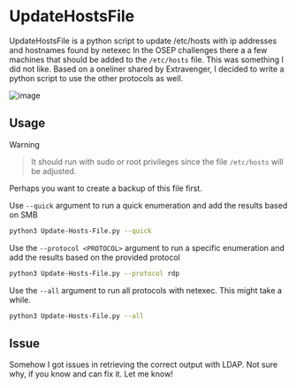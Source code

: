 # UpdateHostsFile
UpdateHostsFile is a python script to update /etc/hosts with ip addresses and hostnames found by netexec
In the OSEP challenges there a a few machines that should be added to the `/etc/hosts` file. This was something I did not like.
Based on a oneliner shared by Extravenger, I decided to write a python script to use the other protocols as well.

![image](https://github.com/user-attachments/assets/32b17e77-e536-490b-bc9a-8dd5a9cf4180)


## Usage
> [!WARNING]
> > It should run with sudo or root privileges since the file `/etc/hosts` will be adjusted.

Perhaps you want to create a backup of this file first.

Use `--quick` argument to run a quick enumeration and add the results based on SMB
```bash
python3 Update-Hosts-File.py --quick
```

Use the `--protocol <PROTOCOL>` argument to run a specific enumeration and add the results based on the provided protocol
```bash
python3 Update-Hosts-File.py --protocol rdp
```

Use the `--all`  argument to run all protocols with netexec. This might take a while. 
```bash
python3 Update-Hosts-File.py --all
```

## Issue
Somehow I got issues in retrieving the correct output with LDAP. Not sure why, if you know and can fix it. Let me know!
